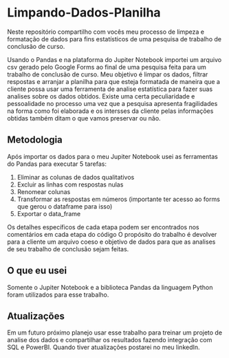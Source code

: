# Limpando-Dados-Planilha
Neste repositório compartilho com vocês meu processo de limpeza e formatação de dados para fins estatísticos de uma pesquisa de trabalho de conclusão de curso.

Usando o Pandas e na plataforma do Jupiter Notebook importei um arquivo csv gerado pelo Google Forms ao final de uma pesquisa feita para um trabalho de conclusão de curso. Meu objetivo é limpar os dados, filtrar respostas e arranjar a planilha para que esteja formatada de maneira que a cliente possa usar uma ferramenta de analise estatística para fazer suas analises sobre os dados obtidos.
Existe uma certa peculiaridade e pessoalidade no processo uma vez que a pesquisa apresenta fragilidades na forma como foi elaborada e os intersses da cliente pelas informações obtidas também ditam o que vamos preservar ou não.

## Metodologia
Após importar os dados para o meu Jupiter Notebook usei as ferramentas do Pandas para executar 5 tarefas:
  1) Eliminar as colunas de dados qualitativos
  2) Excluir as linhas com respostas nulas
  3) Renomear colunas
  4) Transformar as respostas em números (importante ter acesso ao forms que gerou o dataframe para isso)
  5) Exportar o data_frame

Os detalhes específicos de cada etapa podem ser encontrados nos comentários em cada etapa do código
O propósito do trabalho é devolver para a cliente um arquivo coeso e objetivo de dados para que as analises de seu trabalho de conclusão sejam feitas.

## O que eu usei
Somente o Jupiter Notebook e a biblioteca Pandas da linguagem Python foram utilizados para esse trabalho. 

## Atualizações
Em um futuro próximo planejo usar esse trabalho para treinar um projeto de analise dos dados e compartilhar os resultados fazendo integração com SQL e PowerBI. Quando tiver atualizações postarei no meu linkedIn.
